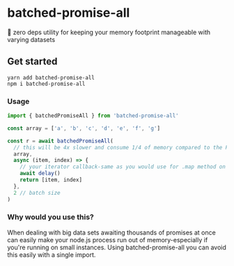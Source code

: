 # batched-promise-all

:flight_departure: zero deps utility for keeping your memory footprint manageable with varying datasets

## Get started

```
yarn add batched-promise-all
npm i batched-promise-all
```

### Usage

```ts
import { batchedPromiseAll } from 'batched-promise-all'

const array = ['a', 'b', 'c', 'd', 'e', 'f', 'g']

const r = await batchedPromiseAll(
  // this will be 4x slower and consume 1/4 of memory compared to the Promise.all(array.map(...))
  array,
  async (item, index) => {
    // your iterator callback-same as you would use for .map method on your array
    await delay()
    return [item, index]
  },
  2 // batch size
)
```

### Why would you use this?

When dealing with big data sets awaiting thousands of promises at once can easily make your node.js process run out of memory-especially if you're running on small instances. Using batched-promise-all you can avoid this easily with a single import.

